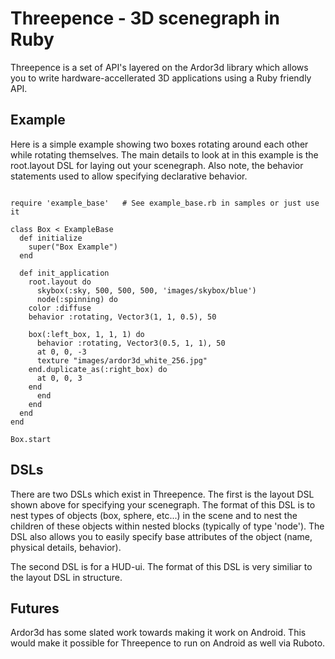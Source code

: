 # Threepence - 3D scenegraph in Ruby

Threepence is a set of API's layered on the Ardor3d library which allows you to write hardware-accellerated 3D applications using a Ruby friendly API.

## Example

Here is a simple example showing two boxes rotating around each other while rotating themselves.  The main details to look at in this example is the root.layout DSL for laying out your scenegraph.  Also note, the behavior statements used to allow specifying declarative behavior.

<pre><code>
require 'example_base'   # See example_base.rb in samples or just use it

class Box < ExampleBase
  def initialize
    super("Box Example")
  end

  def init_application
    root.layout do
      skybox(:sky, 500, 500, 500, 'images/skybox/blue')
      node(:spinning) do
	color :diffuse
	behavior :rotating, Vector3(1, 1, 0.5), 50

	box(:left_box, 1, 1, 1) do
	  behavior :rotating, Vector3(0.5, 1, 1), 50
	  at 0, 0, -3
	  texture "images/ardor3d_white_256.jpg"
	end.duplicate_as(:right_box) do
	  at 0, 0, 3
	end
      end
    end
  end
end

Box.start
</code></pre>

## DSLs

There are two DSLs which exist in Threepence.  The first is the layout DSL shown above for specifying your scenegraph.  The format of this DSL is to nest types of objects (box, sphere, etc...) in the scene and to nest the children of these objects within nested blocks (typically of type 'node').  The DSL also allows you to easily specify base attributes of the object (name, physical details, behavior).

The second DSL is for a HUD-ui.  The format of this DSL is very similiar to the layout DSL in structure.

## Futures

Ardor3d has some slated work towards making it work on Android.  This would make it possible for Threepence to run on Android as well via Ruboto.
